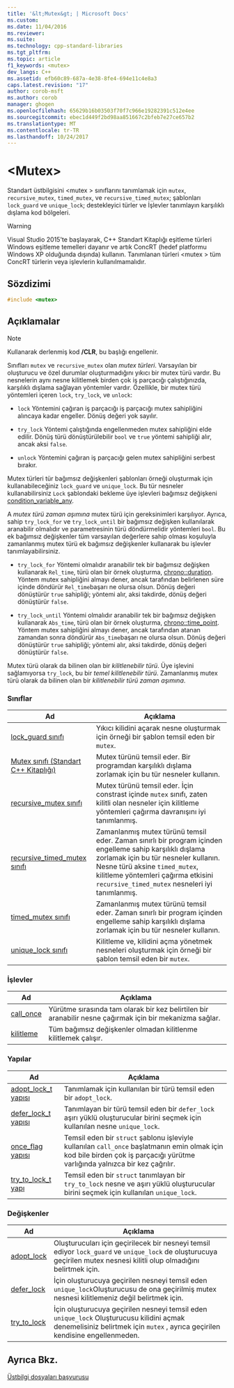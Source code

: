 ```yaml
---
title: '&lt;Mutex&gt; | Microsoft Docs'
ms.custom: 
ms.date: 11/04/2016
ms.reviewer: 
ms.suite: 
ms.technology: cpp-standard-libraries
ms.tgt_pltfrm: 
ms.topic: article
f1_keywords: <mutex>
dev_langs: C++
ms.assetid: efb60c89-687a-4e38-8fe4-694e11c4e8a3
caps.latest.revision: "17"
author: corob-msft
ms.author: corob
manager: ghogen
ms.openlocfilehash: 65629b16b03503f70f7c966e19282391c512e4ee
ms.sourcegitcommit: ebec1d449f2bd98aa851667c2bfeb7e27ce657b2
ms.translationtype: MT
ms.contentlocale: tr-TR
ms.lasthandoff: 10/24/2017
---
```

# <a name="ltmutexgt"></a>&lt;Mutex&gt;
Standart üstbilgisini \<mutex > sınıflarını tanımlamak için `mutex`, `recursive_mutex`, `timed_mutex`, ve `recursive_timed_mutex`; şablonları `lock_guard` ve `unique_lock`; destekleyici türler ve İşlevler tanımlayın karşılıklı dışlama kod bölgeleri.  
  
> [!WARNING]
>  Visual Studio 2015'te başlayarak, C++ Standart Kitaplığı eşitleme türleri Windows eşitleme temelleri dayanır ve artık ConcRT (hedef platformu Windows XP olduğunda dışında) kullanın. Tanımlanan türleri \<mutex > tüm ConcRT türlerin veya işlevlerin kullanılmamalıdır.  
  
## <a name="syntax"></a>Sözdizimi  
  
```cpp  
#include <mutex>  
```  
  
## <a name="remarks"></a>Açıklamalar  
  
> [!NOTE]
>  Kullanarak derlenmiş kod **/CLR**, bu başlığı engellenir.  
  
 Sınıfları `mutex` ve `recursive_mutex` olan *mutex türleri*. Varsayılan bir oluşturucu ve özel durumlar oluşturmadığını yıkıcı bir mutex türü vardır. Bu nesnelerin aynı nesne kilitlemek birden çok iş parçacığı çalıştığınızda, karşılıklı dışlama sağlayan yöntemler vardır. Özellikle, bir mutex türü yöntemleri içeren `lock`, `try_lock`, ve `unlock`:  
  
-   `lock` Yöntemini çağıran iş parçacığı iş parçacığı mutex sahipliğini alıncaya kadar engeller. Dönüş değeri yok sayılır.  
  
-   `try_lock` Yöntemi çalıştığında engellenmeden mutex sahipliğini elde edilir. Dönüş türü dönüştürülebilir `bool` ve `true` yöntemi sahipliği alır, ancak aksi `false`.  
  
-   `unlock` Yöntemini çağıran iş parçacığı gelen mutex sahipliğini serbest bırakır.  
  
 Mutex türleri tür bağımsız değişkenleri şablonları örneği oluşturmak için kullanabileceğiniz `lock_guard` ve `unique_lock`. Bu tür nesneler kullanabilirsiniz `Lock` şablondaki bekleme üye işlevleri bağımsız değişkeni [condition_variable_any](../standard-library/condition-variable-any-class.md).  
  
 A *mutex türü zaman aşımına* mutex türü için gereksinimleri karşılıyor. Ayrıca, sahip `try_lock_for` ve `try_lock_until` bir bağımsız değişken kullanılarak aranabilir olmalıdır ve parametresinin türü döndürmelidir yöntemleri `bool`. Bu ek bağımsız değişkenler tüm varsayılan değerlere sahip olması koşuluyla zamanlanmış mutex türü ek bağımsız değişkenler kullanarak bu işlevler tanımlayabilirsiniz.  
  
-   `try_lock_for` Yöntemi olmalıdır aranabilir tek bir bağımsız değişken kullanarak `Rel_time`, türü olan bir örnek oluşturma, [chrono::duration](../standard-library/duration-class.md). Yöntem mutex sahipliğini almayı dener, ancak tarafından belirlenen süre içinde döndürür `Rel_time`başarı ne olursa olsun. Dönüş değeri dönüştürür `true` sahipliği; yöntemi alır, aksi takdirde, dönüş değeri dönüştürür `false`.  
  
-   `try_lock_until` Yöntemi olmalıdır aranabilir tek bir bağımsız değişken kullanarak `Abs_time`, türü olan bir örnek oluşturma, [chrono::time_point](../standard-library/time-point-class.md). Yöntem mutex sahipliğini almayı dener, ancak tarafından atanan zamandan sonra döndürür `Abs_time`başarı ne olursa olsun. Dönüş değeri dönüştürür `true` sahipliği; yöntemi alır, aksi takdirde, dönüş değeri dönüştürür `false`.  
  
 Mutex türü olarak da bilinen olan bir *kilitlenebilir türü*. Üye işlevini sağlamıyorsa `try_lock`, bu bir *temel kilitlenebilir türü*. Zamanlanmış mutex türü olarak da bilinen olan bir *kilitlenebilir türü zaman aşımına*.  
  
### <a name="classes"></a>Sınıflar  
  
|Ad|Açıklama|  
|----------|-----------------|  
|[lock_guard sınıfı](../standard-library/lock-guard-class.md)|Yıkıcı kilidini açarak nesne oluşturmak için örneği bir şablon temsil eden bir `mutex`.|  
|[Mutex sınıfı (Standart C++ Kitaplığı)](../standard-library/mutex-class-stl.md)|Mutex türünü temsil eder. Bir programdan karşılıklı dışlama zorlamak için bu tür nesneler kullanın.|  
|[recursive_mutex sınıfı](../standard-library/recursive-mutex-class.md)|Mutex türünü temsil eder. İçin constrast içinde `mutex` sınıfı, zaten kilitli olan nesneler için kilitleme yöntemleri çağırma davranışını iyi tanımlanmış.|  
|[recursive_timed_mutex sınıfı](../standard-library/recursive-timed-mutex-class.md)|Zamanlanmış mutex türünü temsil eder. Zaman sınırlı bir program içinden engelleme sahip karşılıklı dışlama zorlamak için bu tür nesneler kullanın. Nesne türü aksine `timed_mutex`, kilitleme yöntemleri çağırma etkisini `recursive_timed_mutex` nesneleri iyi tanımlanmış.|  
|[timed_mutex sınıfı](../standard-library/timed-mutex-class.md)|Zamanlanmış mutex türünü temsil eder. Zaman sınırlı bir program içinden engelleme sahip karşılıklı dışlama zorlamak için bu tür nesneler kullanın.|  
|[unique_lock sınıfı](../standard-library/unique-lock-class.md)|Kilitleme ve, kilidini açma yönetmek nesneleri oluşturmak için örneği bir şablon temsil eden bir `mutex`.|  
  
### <a name="functions"></a>İşlevler  
  
|Ad|Açıklama|  
|----------|-----------------|  
|[call_once](../standard-library/mutex-functions.md#call_once)|Yürütme sırasında tam olarak bir kez belirtilen bir aranabilir nesne çağırmak için bir mekanizma sağlar.|  
|[kilitleme](../standard-library/mutex-functions.md#lock)|Tüm bağımsız değişkenler olmadan kilitlenme kilitlemek çalışır.|  
  
### <a name="structs"></a>Yapılar  
  
|Ad|Açıklama|  
|----------|-----------------|  
|[adopt_lock_t yapısı](../standard-library/adopt-lock-t-structure.md)|Tanımlamak için kullanılan bir türü temsil eden bir `adopt_lock`.|  
|[defer_lock_t yapısı](../standard-library/defer-lock-t-structure.md)|Tanımlayan bir türü temsil eden bir `defer_lock` aşırı yüklü oluşturucular birini seçmek için kullanılan nesne `unique_lock`.|  
|[once_flag yapısı](../standard-library/once-flag-structure.md)|Temsil eden bir `struct` şablonu işleviyle kullanılan `call_once` başlatmanın emin olmak için kod bile birden çok iş parçacığı yürütme varlığında yalnızca bir kez çağrılır.|  
|[try_to_lock_t yapı](../standard-library/try-to-lock-t-structure.md)|Temsil eden bir `struct` tanımlayan bir `try_to_lock` nesne ve aşırı yüklü oluşturucular birini seçmek için kullanılan `unique_lock`.|  
  
### <a name="variables"></a>Değişkenler  
  
|Ad|Açıklama|  
|----------|-----------------|  
|[adopt_lock](../standard-library/mutex-functions.md#adopt_lock)|Oluşturucuları için geçirilecek bir nesneyi temsil ediyor `lock_guard` ve `unique_lock` de oluşturucuya geçirilen mutex nesnesi kilitli olup olmadığını belirtmek için.|  
|[defer_lock](../standard-library/mutex-functions.md#defer_lock)|İçin oluşturucuya geçirilen nesneyi temsil eden `unique_lock`Oluşturucusu de ona geçirilmiş mutex nesnesi kilitlemeniz değil belirtmek için.|  
|[try_to_lock](../standard-library/mutex-functions.md#try_to_lock)|İçin oluşturucuya geçirilen nesneyi temsil eden `unique_lock` Oluşturucusu kilidini açmak denemelisiniz belirtmek için `mutex` , ayrıca geçirilen kendisine engellenmeden.|  
  
## <a name="see-also"></a>Ayrıca Bkz.  
 [Üstbilgi dosyaları başvurusu](../standard-library/cpp-standard-library-header-files.md)



